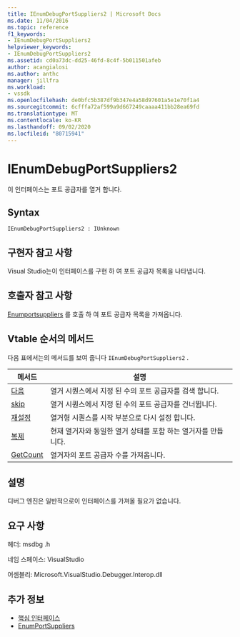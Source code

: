 ```yaml
---
title: IEnumDebugPortSuppliers2 | Microsoft Docs
ms.date: 11/04/2016
ms.topic: reference
f1_keywords:
- IEnumDebugPortSuppliers2
helpviewer_keywords:
- IEnumDebugPortSuppliers2
ms.assetid: cd0a73dc-dd25-46fd-8c4f-5b011501afeb
author: acangialosi
ms.author: anthc
manager: jillfra
ms.workload:
- vssdk
ms.openlocfilehash: de0bfc5b387df9b347e4a58d97601a5e1e70f1a4
ms.sourcegitcommit: 6cfffa72af599a9d667249caaaa411bb28ea69fd
ms.translationtype: MT
ms.contentlocale: ko-KR
ms.lasthandoff: 09/02/2020
ms.locfileid: "80715941"
---
```

# <a name="ienumdebugportsuppliers2"></a>IEnumDebugPortSuppliers2
이 인터페이스는 포트 공급자를 열거 합니다.

## <a name="syntax"></a>Syntax

```
IEnumDebugPortSuppliers2 : IUnknown
```

## <a name="notes-for-implementers"></a>구현자 참고 사항
 Visual Studio는이 인터페이스를 구현 하 여 포트 공급자 목록을 나타냅니다.

## <a name="notes-for-callers"></a>호출자 참고 사항
 [Enumportsuppliers](../../../extensibility/debugger/reference/idebugcoreserver2-enumportsuppliers.md) 를 호출 하 여 포트 공급자 목록을 가져옵니다.

## <a name="methods-in-vtable-order"></a>Vtable 순서의 메서드
 다음 표에서는의 메서드를 보여 줍니다 `IEnumDebugPortSuppliers2` .

|메서드|설명|
|------------|-----------------|
|[다음](../../../extensibility/debugger/reference/ienumdebugportsuppliers2-next.md)|열거 시퀀스에서 지정 된 수의 포트 공급자를 검색 합니다.|
|[skip](../../../extensibility/debugger/reference/ienumdebugportsuppliers2-skip.md)|열거 시퀀스에서 지정 된 수의 포트 공급자를 건너뜁니다.|
|[재설정](../../../extensibility/debugger/reference/ienumdebugportsuppliers2-reset.md)|열거형 시퀀스를 시작 부분으로 다시 설정 합니다.|
|[복제](../../../extensibility/debugger/reference/ienumdebugportsuppliers2-clone.md)|현재 열거자와 동일한 열거 상태를 포함 하는 열거자를 만듭니다.|
|[GetCount](../../../extensibility/debugger/reference/ienumdebugportsuppliers2-getcount.md)|열거자의 포트 공급자 수를 가져옵니다.|

## <a name="remarks"></a>설명
 디버그 엔진은 일반적으로이 인터페이스를 가져올 필요가 없습니다.

## <a name="requirements"></a>요구 사항
 헤더: msdbg .h

 네임 스페이스: VisualStudio

 어셈블리: Microsoft.VisualStudio.Debugger.Interop.dll

## <a name="see-also"></a>추가 정보
- [핵심 인터페이스](../../../extensibility/debugger/reference/core-interfaces.md)
- [EnumPortSuppliers](../../../extensibility/debugger/reference/idebugcoreserver2-enumportsuppliers.md)
